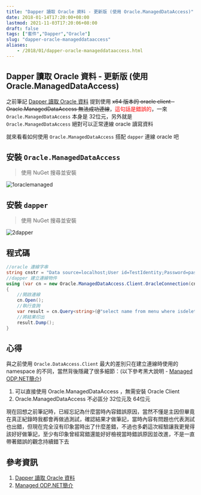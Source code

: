 ```yaml
---
title: "Dapper 讀取 Oracle 資料 - 更新版 (使用 Oracle.ManagedDataAccess)"
date: 2018-01-14T17:20:00+08:00
lastmod: 2021-11-03T17:20:06+08:00
draft: false
tags: ["套件","Dapper","Oracle"]
slug: "dapper-oracle-manageddataaccess"
aliases:
    - /2018/01/dapper-oracle-manageddataaccess.html
---
```

## Dapper 讀取 Oracle 資料 - 更新版 (使用 Oracle.ManagedDataAccess)

之前筆記 [Dapper 讀取 Oracle 資料](/2017/07/dapper-oracle.html) 提到使用 ~~x64 版本的 oracle client - Oracle.ManagedDataAccess 無法成功連線~~，<span style="color:red">這句話是錯誤的</span>，一來 `Oracle.ManagedDataAccess` 本身是 32位元，另外就是 `Oracle.ManagedDataAccess` 絕對可以正常連線 oracle 讀寫資料

就來看看如何使用 `Oracle.ManagedDataAccess` 搭配 `dapper` 連線 oracle 吧

## 安裝 `Oracle.ManagedDataAccess`

>使用 NuGet 搜尋並安裝

![1oraclemanaged](https://user-images.githubusercontent.com/3851540/34914473-5a157012-f94e-11e7-9eab-d88db9787ab4.png)

## 安裝 `dapper`

>使用 NuGet 搜尋並安裝

![2dapper](https://user-images.githubusercontent.com/3851540/34914474-5a3f4f86-f94e-11e7-9e10-ee191efb2560.png)

## 程式碼

```CS
//oracle 連線字串
string cnstr = "Data source=localhost;User id=TestIdentity;Password=password;";
//dapper 建立連線物件
using (var cn = new Oracle.ManagedDataAccess.Client.OracleConnection(cnstr))
{
    //開啟連線
    cn.Open();
    //執行查詢
    var result = cn.Query<string>(@"select name from menu where isdelete=:isdelete", new {isdelete=0});
    //將結果印出
    result.Dump();
}
```

## 心得

與之前使用 `Oracle.DataAccess.Client` 最大的差別只在建立連線時使用的 namespace 的不同，當然背後隱藏了很多細節：(以下參考黑大說明 - [Managed ODP.NET簡介](http://blog.darkthread.net/post-2015-03-31-managed-odp-net.aspx))

1. 可以直接使用 Oracle.ManagedDataAccess ，無需安裝 Oracle Client
2. Oracle.ManagedDataAccess 不必區分 32位元及 64位元

現在回想之前筆記時，已經忘記為什麼當時內容錯誤原因，當然不懂是主因但畢竟在真正紀錄時我都會再做過測試，確認結果才做筆記，當時內容有問題也代表測試也出錯，但現在完全沒有印象當時出了什麼差錯，不過也多虧這次經驗讓我更覺得該好好做筆記，至少有印象曾經寫錯還能好好檢視當時錯誤原因並改進，不是一直帶著錯誤的觀念持續錯下去

## 參考資訊

1. [Dapper 讀取 Oracle 資料](/2017/07/dapper-oracle.html)
2. [Managed ODP.NET簡介](http://blog.darkthread.net/post-2015-03-31-managed-odp-net.aspx)
